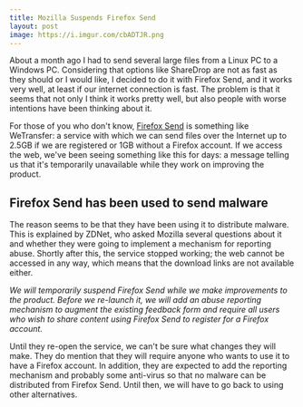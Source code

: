 ```yaml
---
title: Mozilla Suspends Firefox Send
layout: post
image: https://i.imgur.com/cbADTJR.png
---
```


About a month ago I had to send several large files from a Linux PC to a Windows PC. Considering that options like ShareDrop are not as fast as they should or I would like, I decided to do it with Firefox Send, and it works very well, at least if our internet connection is fast. The problem is that it seems that not only I think it works pretty well, but also people with worse intentions have been thinking about it.

For those of you who don't know, [Firefox Send](https://send.firefox.com/) is something like WeTransfer: a service with which we can send files over the Internet up to 2.5GB if we are registered or 1GB without a Firefox account. If we access the web, we've been seeing something like this for days: a message telling us that it's temporarily unavailable while they work on improving the product.

## Firefox Send has been used to send malware

The reason seems to be that they have been using it to distribute malware. This is explained by ZDNet, who asked Mozilla several questions about it and whether they were going to implement a mechanism for reporting abuse. Shortly after this, the service stopped working; the web cannot be accessed in any way, which means that the download links are not available either.

*We will temporarily suspend Firefox Send while we make improvements to the product. Before we re-launch it, we will add an abuse reporting mechanism to augment the existing feedback form and require all users who wish to share content using Firefox Send to register for a Firefox account.*

Until they re-open the service, we can't be sure what changes they will make. They do mention that they will require anyone who wants to use it to have a Firefox account. In addition, they are expected to add the reporting mechanism and probably some anti-virus so that no malware can be distributed from Firefox Send. Until then, we will have to go back to using other alternatives.
